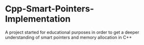 # Cpp-Smart-Pointers-Implementation
A project started for educational purposes in order to get a deeper understanding of smart pointers and memory allocation in C++
